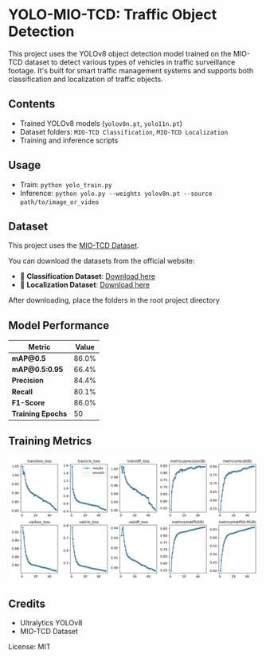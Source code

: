 # YOLO-MIO-TCD: Traffic Object Detection
This project uses the YOLOv8 object detection model trained on the MIO-TCD dataset to detect various types of vehicles in traffic surveillance footage. It's built for smart traffic management systems and supports both classification and localization of traffic objects.

## Contents
- Trained YOLOv8 models (`yolov8n.pt`, `yolo11n.pt`)
- Dataset folders: `MIO-TCD Classification`, `MIO-TCD Localization`
- Training and inference scripts

## Usage
- Train: `python yolo_train.py`
- Inference: `python yolo.py --weights yolov8n.pt --source path/to/image_or_video`

## Dataset

This project uses the [MIO-TCD Dataset](https://tcd.miovision.com/).

You can download the datasets from the official website:

- 🔗 **Classification Dataset**: [Download here](https://tcd.miovision.com/challenge/dataset.html)
- 🔗 **Localization Dataset**: [Download here](https://tcd.miovision.com/challenge/dataset.html)

After downloading, place the folders in the root project directory

## Model Performance

| Metric              | Value |
| ------------------- | ----- |
| **mAP\@0.5**        | 86.0% |
| **mAP\@0.5:0.95**   | 66.4% |
| **Precision**       | 84.4% |
| **Recall**          | 80.1% |
| **F1-Score**        | 86.0% |
| **Training Epochs** | 50    |

## Training Metrics

![Training Metrics](images/results.png)

## Credits
- Ultralytics YOLOv8
- MIO-TCD Dataset

License: MIT
